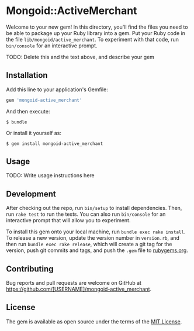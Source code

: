 # Mongoid::ActiveMerchant

Welcome to your new gem! In this directory, you'll find the files you need to be able to package up your Ruby library into a gem. Put your Ruby code in the file `lib/mongoid/active_merchant`. To experiment with that code, run `bin/console` for an interactive prompt.

TODO: Delete this and the text above, and describe your gem

## Installation

Add this line to your application's Gemfile:

```ruby
gem 'mongoid-active_merchant'
```

And then execute:

    $ bundle

Or install it yourself as:

    $ gem install mongoid-active_merchant

## Usage

TODO: Write usage instructions here

## Development

After checking out the repo, run `bin/setup` to install dependencies. Then, run `rake test` to run the tests. You can also run `bin/console` for an interactive prompt that will allow you to experiment.

To install this gem onto your local machine, run `bundle exec rake install`. To release a new version, update the version number in `version.rb`, and then run `bundle exec rake release`, which will create a git tag for the version, push git commits and tags, and push the `.gem` file to [rubygems.org](https://rubygems.org).

## Contributing

Bug reports and pull requests are welcome on GitHub at https://github.com/[USERNAME]/mongoid-active_merchant.


## License

The gem is available as open source under the terms of the [MIT License](http://opensource.org/licenses/MIT).

